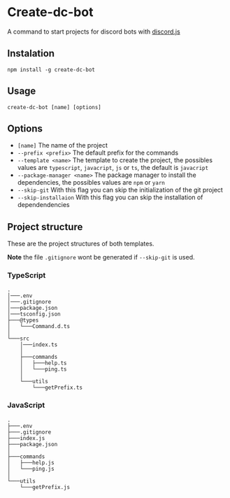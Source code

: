 # Create-dc-bot

A command to start projects for discord bots with [discord.js](https://discord.js.org/)

## Instalation

```
npm install -g create-dc-bot
```

## Usage

```
create-dc-bot [name] [options]
```

## Options

- `[name]` The name of the project
- `--prefix <prefix>` The default prefix for the commands
- `--template <name>` The template to create the project, the possibles values are `typescript`, `javacript`, `js` or `ts`, the default is `javacript`
- `--package-manager <name>` The package manager to install the dependencies, the possibles values are `npm` or `yarn`
- `--skip-git` With this flag you can skip the initialization of the git project
- `--skip-installaion` With this flag you can skip the installation of dependendencies

## Project structure

These are the project structures of both templates.

**Note** the file `.gitignore` wont be generated if `--skip-git` is used.

### TypeScript

```
.
│───.env
│───.gitignore
│───package.json
│───tsconfig.json
├───@types
│   └───Command.d.ts
│
└───src
    │───index.ts
    │
    ├───commands
    │   ├───help.ts
    │   └───ping.ts
    │
    └───utils
        └───getPrefix.ts

```

### JavaScript

```
.
├───.env
├───.gitignore
├───index.js
├───package.json
│
├───commands
│   ├───help.js
│   └───ping.js
│
└───utils
    └───getPrefix.js
```
